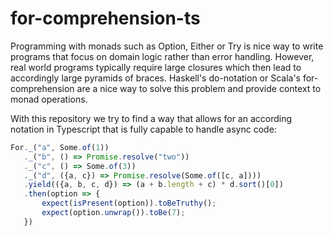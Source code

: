 # for-comprehension-ts
Programming with monads such as Option, Either or Try is nice way to write programs that focus on domain logic rather than error handling. 
However, real world programs typically require large closures which then lead to accordingly large pyramids of braces. 
Haskell's do-notation or Scala's for-comprehension are a nice way to solve this problem and provide context to monad operations.  

With this repository we try to find a way that allows for an according notation in Typescript that is fully capable to handle async code:

```typescript
For._("a", Some.of(1))
   ._("b", () => Promise.resolve("two"))
   ._("c", () => Some.of(3))
   ._("d", ({a, c}) => Promise.resolve(Some.of([c, a])))
   .yield(({a, b, c, d}) => (a + b.length + c) * d.sort()[0])
   .then(option => {
       expect(isPresent(option)).toBeTruthy();
       expect(option.unwrap()).toBe(7);
   })
```

